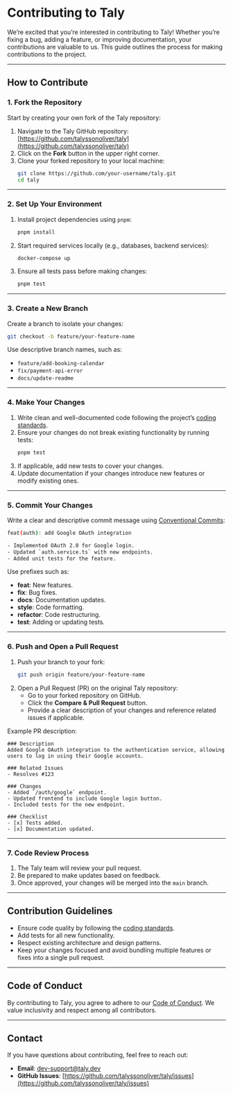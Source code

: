 # Contributing to Taly

We’re excited that you’re interested in contributing to Taly! Whether you’re fixing a bug, adding a feature, or improving documentation, your contributions are valuable to us. This guide outlines the process for making contributions to the project.

---

## How to Contribute

### **1. Fork the Repository**

Start by creating your own fork of the Taly repository:

1. Navigate to the Taly GitHub repository: [https://github.com/talyssonoliver/taly](https://github.com/talyssonoliver/taly)
2. Click on the **Fork** button in the upper right corner.
3. Clone your forked repository to your local machine:
   ```bash
   git clone https://github.com/your-username/taly.git
   cd taly
   ```

---

### **2. Set Up Your Environment**

1. Install project dependencies using `pnpm`:
   ```bash
   pnpm install
   ```
2. Start required services locally (e.g., databases, backend services):
   ```bash
   docker-compose up
   ```
3. Ensure all tests pass before making changes:
   ```bash
   pnpm test
   ```

---

### **3. Create a New Branch**

Create a branch to isolate your changes:

```bash
git checkout -b feature/your-feature-name
```

Use descriptive branch names, such as:

- `feature/add-booking-calendar`
- `fix/payment-api-error`
- `docs/update-readme`

---

### **4. Make Your Changes**

1. Write clean and well-documented code following the project’s [coding standards](docs/coding-guidelines.md).
2. Ensure your changes do not break existing functionality by running tests:
   ```bash
   pnpm test
   ```
3. If applicable, add new tests to cover your changes.
4. Update documentation if your changes introduce new features or modify existing ones.

---

### **5. Commit Your Changes**

Write a clear and descriptive commit message using [Conventional Commits](https://www.conventionalcommits.org/):

```bash
feat(auth): add Google OAuth integration

- Implemented OAuth 2.0 for Google login.
- Updated `auth.service.ts` with new endpoints.
- Added unit tests for the feature.
```

Use prefixes such as:

- **feat**: New features.
- **fix**: Bug fixes.
- **docs**: Documentation updates.
- **style**: Code formatting.
- **refactor**: Code restructuring.
- **test**: Adding or updating tests.

---

### **6. Push and Open a Pull Request**

1. Push your branch to your fork:
   ```bash
   git push origin feature/your-feature-name
   ```
2. Open a Pull Request (PR) on the original Taly repository:
   - Go to your forked repository on GitHub.
   - Click the **Compare & Pull Request** button.
   - Provide a clear description of your changes and reference related issues if applicable.

Example PR description:

```
### Description
Added Google OAuth integration to the authentication service, allowing users to log in using their Google accounts.

### Related Issues
- Resolves #123

### Changes
- Added `/auth/google` endpoint.
- Updated frontend to include Google login button.
- Included tests for the new endpoint.

### Checklist
- [x] Tests added.
- [x] Documentation updated.
```

---

### **7. Code Review Process**

1. The Taly team will review your pull request.
2. Be prepared to make updates based on feedback.
3. Once approved, your changes will be merged into the `main` branch.

---

## Contribution Guidelines

- Ensure code quality by following the [coding standards](docs/coding-guidelines.md).
- Add tests for all new functionality.
- Respect existing architecture and design patterns.
- Keep your changes focused and avoid bundling multiple features or fixes into a single pull request.

---

## Code of Conduct

By contributing to Taly, you agree to adhere to our [Code of Conduct](docs/code-of-conduct.md). We value inclusivity and respect among all contributors.

---

## Contact

If you have questions about contributing, feel free to reach out:

- **Email**: dev-support@taly.dev
- **GitHub Issues**: [https://github.com/talyssonoliver/taly/issues](https://github.com/talyssonoliver/taly/issues)
